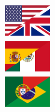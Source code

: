 <!-- markdownlint-disable -->

<p align="center">
  <a href="https://github.com/Mestre-Tramador/.github/blob/main/README.EN.md">
    <img
      src="https://raw.githubusercontent.com/Mestre-Tramador/.github/refs/heads/main/assets/en.svg"
      alt="English"
      width="150"
      height="100"
    />
  </a>
</p>

<p align="center">
  <a href="https://github.com/Mestre-Tramador/.github/blob/main/README.ES.md">
    <img
      src="https://raw.githubusercontent.com/Mestre-Tramador/.github/refs/heads/main/assets/es.svg"
      alt="Spanish"
      width="150"
      height="100"
    />
  </a>
</p>

<p align="center">
  <a href="https://github.com/Mestre-Tramador/.github/blob/main/README.PT.md">
    <img
      src="https://raw.githubusercontent.com/Mestre-Tramador/.github/refs/heads/main/assets/pt.svg"
      alt="Português"
      width="150"
      height="100"
    />
  </a>
</p>

